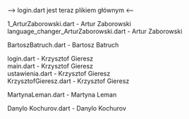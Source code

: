 -->   login.dart jest teraz plikiem głównym   <--

1_ArturZaborowski.dart - Artur Zaborowski </br>
language_changer_ArturZaborowski.dart - Artur Zaborowski </br>


BartoszBatruch.dart - Bartosz Batruch </br>


login.dart - Krzysztof Gieresz </br>
main.dart - Krzysztof Gieresz </br>
ustawienia.dart - Krzysztof Gieresz </br>
KrzysztofGieresz.dart - Krzysztof Gieresz </br>


MartynaLeman.dart - Martyna Leman </br>


Danylo Kochurov.dart - Danylo Kochurov </br>

